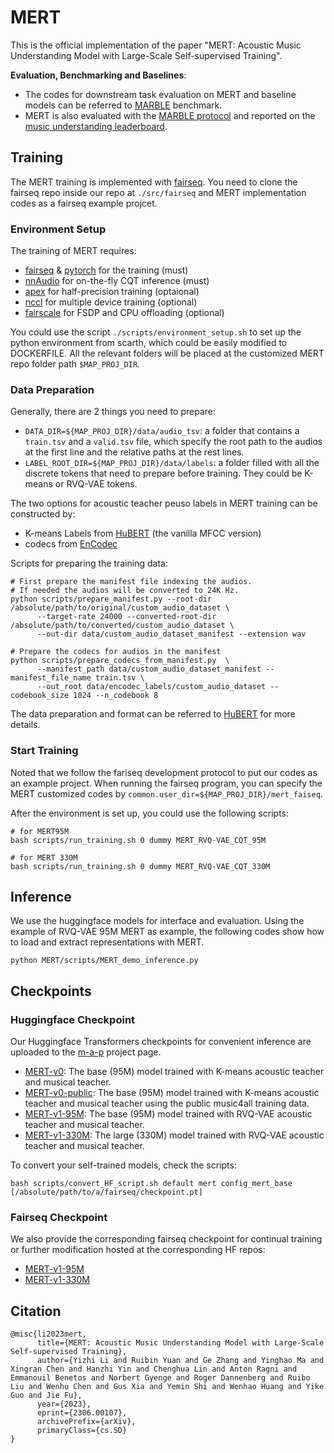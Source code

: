# MERT

This is the official implementation of the paper "MERT: Acoustic Music Understanding Model with Large-Scale Self-supervised Training".


**Evaluation, Benchmarking and Baselines**:
* The codes for downstream task evaluation on MERT and baseline models can be referred to [MARBLE](https://marble-bm.shef.ac.uk) benchmark.
* MERT is also evaluated with the [MARBLE protocol](https://marble-bm.shef.ac.uk/submit) and reported on the [music understanding leaderboard](https://marble-bm.shef.ac.uk/leaderboard). 

## Training

The MERT training is implemented with [fairseq](https://github.com/facebookresearch/fairseq). 
You need to clone the fairseq repo inside our repo at `./src/fairseq` and MERT implementation codes as a fairseq example projcet. 

### Environment Setup

The training of MERT requires:
* [fairseq](https://github.com/facebookresearch/fairseq) & [pytorch](https://pytorch.org/) for the training (must)
* [nnAudio](https://github.com/KinWaiCheuk/nnAudio) for on-the-fly CQT inference (must)
* [apex](https://github.com/NVIDIA/apex) for half-precision training (optaional)
* [nccl](https://github.com/NVIDIA/nccl) for multiple device training (optional)
* [fairscale](https://github.com/facebookresearch/fairscale) for FSDP and CPU offloading (optional)

You could use the script `./scripts/environment_setup.sh` to set up the python environment from scarth, which could be easily modified to DOCKERFILE. 
All the relevant folders will be placed at the customized MERT repo folder path `$MAP_PROJ_DIR`.

### Data Preparation

Generally, there are 2 things you need to prepare:
* `DATA_DIR=${MAP_PROJ_DIR}/data/audio_tsv`: a folder that contains a `train.tsv` and a `valid.tsv` file, which specify the root path to the audios at the first line and the relative paths at the rest lines.
* `LABEL_ROOT_DIR=${MAP_PROJ_DIR}/data/labels`: a folder filled with all the discrete tokens that need to prepare before training. They could be K-means or RVQ-VAE tokens.

The two options for acoustic teacher peuso labels in MERT training can be constructed by:
* K-means Labels from [HuBERT](https://github.com/facebookresearch/fairseq/tree/main/examples/hubert/simple_kmeans) (the vanilla MFCC version)
* codecs from [EnCodec](https://github.com/facebookresearch/encodec)

Scripts for preparing the training data:
```shell
# First prepare the manifest file indexing the audios.
# If needed the audios will be converted to 24K Hz.
python scripts/prepare_manifest.py --root-dir /absolute/path/to/original/custom_audio_dataset \
      --target-rate 24000 --converted-root-dir /absolute/path/to/converted/custom_audio_dataset \
      --out-dir data/custom_audio_dataset_manifest --extension wav
      
# Prepare the codecs for audios in the manifest
python scripts/prepare_codecs_from_manifest.py  \
      --manifest_path data/custom_audio_dataset_manifest --manifest_file_name train.tsv \
      --out_root data/encodec_labels/custom_audio_dataset --codebook_size 1024 --n_codebook 8
```

The data preparation and format can be referred to [HuBERT](https://github.com/facebookresearch/fairseq/tree/main/examples/hubert) for more details.

### Start Training

Noted that we follow the fariseq development protocol to put our codes as an example project. 
When running the fairseq program, you can specify the MERT customized codes by `common.user_dir=${MAP_PROJ_DIR}/mert_faiseq`.


After the environment is set up, you could use the following scripts:
```shell
# for MERT95M
bash scripts/run_training.sh 0 dummy MERT_RVQ-VAE_CQT_95M

# for MERT 330M
bash scripts/run_training.sh 0 dummy MERT_RVQ-VAE_CQT_330M
```

## Inference

We use the huggingface models for interface and evaluation. Using the example of RVQ-VAE 95M MERT as example, the following codes show how to load and extract representations with MERT.

```shell
python MERT/scripts/MERT_demo_inference.py
```

## Checkpoints

### Huggingface Checkpoint

Our Huggingface Transformers checkpoints for convenient inference are uploaded to the [m-a-p](https://huggingface.co/m-a-p) project page.
* [MERT-v0](https://huggingface.co/m-a-p/MERT-v1-95M): The base (95M) model trained with K-means acoustic teacher and musical teacher.
* [MERT-v0-public](https://huggingface.co/m-a-p/MERT-v1-95M): The base (95M) model trained with K-means acoustic teacher and musical teacher using the public music4all training data.
* [MERT-v1-95M](https://huggingface.co/m-a-p/MERT-v1-95M): The base (95M) model trained with RVQ-VAE acoustic teacher and musical teacher.
* [MERT-v1-330M](https://huggingface.co/m-a-p/MERT-v1-330M): The large (330M) model trained with RVQ-VAE acoustic teacher and musical teacher.

To convert your self-trained models, check the scripts:
```shell
bash scripts/convert_HF_script.sh default mert config_mert_base [/absolute/path/to/a/fairseq/checkpoint.pt]
```

### Fairseq Checkpoint

We also provide the corresponding fairseq checkpoint for continual training or further modification hosted at the corresponding HF repos:
* [MERT-v1-95M](https://huggingface.co/m-a-p/MERT-v1-95M/blob/main/MERT-v1-95M_fairseq.pt) 
* [MERT-v1-330M](https://huggingface.co/m-a-p/MERT-v1-330M/blob/main/MERT-v1-330M_fairseq.pt) 


## Citation

```shell
@misc{li2023mert,
      title={MERT: Acoustic Music Understanding Model with Large-Scale Self-supervised Training}, 
      author={Yizhi Li and Ruibin Yuan and Ge Zhang and Yinghao Ma and Xingran Chen and Hanzhi Yin and Chenghua Lin and Anton Ragni and Emmanouil Benetos and Norbert Gyenge and Roger Dannenberg and Ruibo Liu and Wenhu Chen and Gus Xia and Yemin Shi and Wenhao Huang and Yike Guo and Jie Fu},
      year={2023},
      eprint={2306.00107},
      archivePrefix={arXiv},
      primaryClass={cs.SD}
}
```
